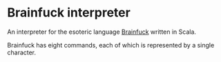 # Brainfuck interpreter
An interpreter for the esoteric language [Brainfuck](https://en.wikipedia.org/wiki/Brainfuck) written in Scala.

Brainfuck has eight commands, each of which is represented by a single character.